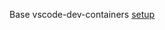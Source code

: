 Base vscode-dev-containers [setup](https://github.com/microsoft/vscode-dev-containers/tree/master/containers/reasonml)